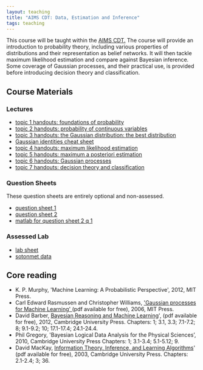 ```yaml
---
layout: teaching
title: "AIMS CDT: Data, Estimation and Inference"
tags: teaching
---
```


This course will be taught within the <a href="http://aims.robots.ox.ac.uk/">AIMS CDT.</a> The course will provide an introduction to probability theory, including various properties of distributions and their representation as belief networks.
It will then tackle maximum likelihood estimation and compare against Bayesian inference.
Some coverage of Gaussian processes, and their practical use, is provided before introducing decision theory and classification.

## Course Materials

### Lectures

<ul class='plus'>
    <li><a href="{{ site.baseurl }}/teaching/AIMS_CDT/1_slides_foundations.pdf">topic 1 handouts: foundations of probability</a></li>
    <li><a href="{{ site.baseurl }}/teaching/AIMS_CDT/2_slides_continuous.pdf">topic 2 handouts: probability of continuous variables</a></li>
    <li><a href="{{ site.baseurl }}/teaching/AIMS_CDT/3_slides_Gaussian.pdf">topic 3 handouts: the Gaussian distribution: the best distribution</a></li>
    <li><a href="{{ site.baseurl }}/teaching/AIMS_CDT/Gaussian_identities.pdf">Gaussian identities cheat sheet</a></li>
    <li><a href="{{ site.baseurl }}/teaching/AIMS_CDT/4_slides_ML.pdf">topic 4 handouts: maximum likelihood estimation</a></li>
    <li><a href="{{ site.baseurl }}/teaching/AIMS_CDT/5_slides_MAP.pdf">topic 5 handouts: maximum a posteriori estimation</a></li>
    <li><a href="{{ site.baseurl }}/teaching/AIMS_CDT/6_slides_Gaussian_processes.pdf">topic 6 handouts: Gaussian processes</a></li>
    <li><a href="{{ site.baseurl }}/teaching/AIMS_CDT/7_slides_decisions.pdf">topic 7 handouts: decision theory and classification</a></li>
</ul>


### Question Sheets

These question sheets are entirely optional and non-assessed.

<ul class='plus'>
    <li><a href="{{ site.baseurl }}/teaching/AIMS_CDT/AIMS_DEI_1_Questions.pdf">question sheet 1</a></li>
    <!-- <li><a href="{{ site.baseurl }}/teaching/AIMS_CDT/AIMS_DEI_1Hints.pdf">question sheet 1 hints</a></li> -->
    <li><a href="{{ site.baseurl }}/teaching/AIMS_CDT/AIMS_DEI_2_Questions.pdf">question sheet 2</a></li>
    <!-- <li><a href="{{ site.baseurl }}/teaching/AIMS_CDT/AIMS_DEI_2Hints.pdf">question sheet 2 hints</a></li> -->
    <li><a href="{{ site.baseurl }}/teaching/AIMS_CDT/AIMS_DEI_2q1.m">matlab for question sheet 2 q 1</a></li>
</ul>

### Assessed Lab

<ul class='plus'>
    <li><a href="{{ site.baseurl }}/teaching/AIMS_CDT/CDT_estimation_inference_lab.pdf">lab sheet</a></li>
    <li><a href="{{ site.baseurl }}/teaching/AIMS_CDT/sotonmet.txt">sotonmet data</a></li>
</ul>

## Core reading

<ul class='plus'>
<li>K. P. Murphy, 'Machine Learning: A Probabilistic Perspective', 2012, MIT Press.</li>
<li>
    Carl Edward Rasmussen and Christopher Williams, 
    <a href="http://www.gaussianprocess.org/gpml/chapters/">'Gaussian processes for Machine Learning'
    </a> (pdf available for free), 2006, MIT Press.
</li>
<li>David Barber, <a href="http://web4.cs.ucl.ac.uk/staff/D.Barber/pmwiki/pmwiki.php?n=Brml.Online"> Bayesian Reasoning and Machine Learning</a>', (pdf available for free), 2012, Cambridge University Press. Chapters: 1; 3.1, 3.3; 7.1-7.2; 8; 9.1-9.2; 10; 17.1-17.4; 24.1-24.4.</li>
<li>Phil Gregory, 'Bayesian Logical Data Analysis for the Physical Sciences&rsquo;, 2010, Cambridge University Press Chapters: 1; 3.1-3.4; 5.1-5.12; 9.</li>
<li>David MacKay, <a href="http://www.inference.phy.cam.ac.uk/itprnn/book.html"> Information Theory, Inference, and Learning Algorithms</a>' (pdf available for free), 2003, Cambridge University Press. Chapters: 2.1-2.4; 3; 36.</li>
</ul>

